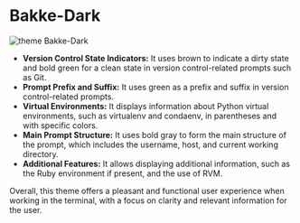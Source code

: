 # Bakke-Dark

![theme Bakke-Dark](bakke-dark.png)

- **Version Control State Indicators:** It uses brown to indicate a dirty state and bold green for a clean state in version control-related prompts such as Git.
- **Prompt Prefix and Suffix:** It uses green as a prefix and suffix in version control-related prompts.
- **Virtual Environments:** It displays information about Python virtual environments, such as virtualenv and condaenv, in parentheses and with specific colors.
- **Main Prompt Structure:** It uses bold gray to form the main structure of the prompt, which includes the username, host, and current working directory.
- **Additional Features:** It allows displaying additional information, such as the Ruby environment if present, and the use of RVM.
  
Overall, this theme offers a pleasant and functional user experience when working in the terminal, with a focus on clarity and relevant information for the user.
